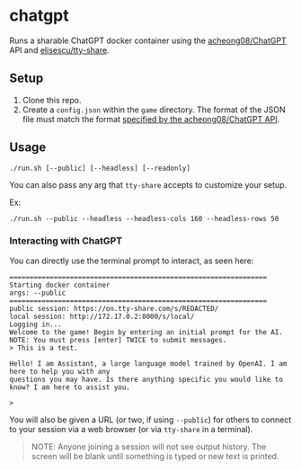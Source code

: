 # chatgpt

Runs a sharable ChatGPT docker container using the [acheong08/ChatGPT](https://github.com/acheong08/ChatGPT) API and [elisescu/tty-share](https://github.com/elisescu/tty-share).

## Setup

1. Clone this repo.
2. Create a `config.json` within the `game` directory. The format of the JSON file must match the format [specified by the acheong08/ChatGPT API](https://github.com/acheong08/ChatGPT/wiki/Setup).

## Usage

```
./run.sh [--public] [--headless] [--readonly]
```

You can also pass any arg that `tty-share` accepts to customize your setup.

Ex:
```
./run.sh --public --headless --headless-cols 160 --headless-rows 50
```

### Interacting with ChatGPT

You can directly use the terminal prompt to interact, as seen here:

```
================================================================
Starting docker container
args: --public
================================================================
public session: https://on.tty-share.com/s/REDACTED/
local session: http://172.17.0.2:8000/s/local/
Logging in...
Welcome to the game! Begin by entering an initial prompt for the AI.
NOTE: You must press [enter] TWICE to submit messages.
> This is a test.

Hello! I am Assistant, a large language model trained by OpenAI. I am here to help you with any
questions you may have. Is there anything specific you would like to know? I am here to assist you.

> 

```

You will also be given a URL (or two, if using `--public`) for others to connect to your session via a web browser (or via `tty-share` in a terminal).

> NOTE: Anyone joining a session will not see output history. The screen will be blank until something is typed or new text is printed.

